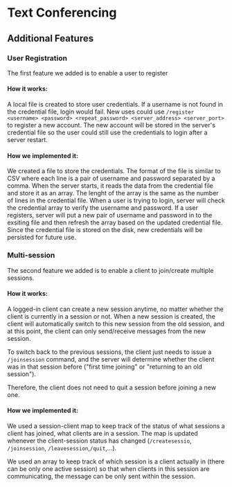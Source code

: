 # Text Conferencing
## Additional Features

### User Registration
The first feature we added is to enable a user to register

#### How it works:

A local file is created to store user credentials. If a username is not found in the credential file, login would fail.
New uses could use `/register <username> <password> <repeat_password> <server_address> <server_port>` to register a new account. The new account will be stored in the server's credential file so the user could still use the credentials to login after a server restart.

#### How we implemented it:

We created a file to store the credentials. The format of the file is similar to CSV where each line is a pair of username and password separated by a comma.
When the server starts, it reads the data from the credential file and store it as an array. The lenght of the array is the same as the number of lines in the credential file. When a user is trying to login, server will check the credential array to verify the username and password. If a user registers, server will put a new pair of username and password in to the exsiting file and then refresh the array based on the updated credential file. Since the credential file is stored on the disk, new credentials will be persisted for future use.

### Multi-session
The second feature we added is to enable a client to join/create multiple sessions.

#### How it works:

A logged-in client can create a new session anytime, no matter whether the client is currently in a session or not. When a new session is created, the client will automatically switch to this new session from the old session, and at this point, the client can only send/receive messages from the new session. 

To switch back to the previous sessions, the client just needs to issue a `/joinsession` command, and the server will determine whether the client was in that session before ("first time joining" or "returning to an old session").

Therefore, the client does not need to quit a session before joining a new one.

#### How we implemented it:

We used a session-client map to keep track of the status of what sessions a client has joined, what clients are in a session. The map is updated whenever the client-session status has changed (`/createsessio`, `/joinsession`, `/leavesession`,`/quit`,...).

We used an array to keep track of which session is a client actually in (there can be only one active session) so that when clients in this session are communicating, the message can be only sent within the session.
